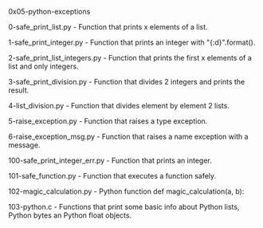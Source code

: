 0x05-python-exceptions

0-safe_print_list.py - Function that prints x elements of a list.

1-safe_print_integer.py - Function that prints an integer with "{:d}".format().

2-safe_print_list_integers.py - Function that prints the first x elements of a list and only integers.

3-safe_print_division.py - Function that divides 2 integers and prints the result.

4-list_division.py - Function that divides element by element 2 lists.

5-raise_exception.py - Function that raises a type exception.

6-raise_exception_msg.py - Function that raises a name exception with a message.

100-safe_print_integer_err.py - Function that prints an integer.

101-safe_function.py - Function that executes a function safely.

102-magic_calculation.py - Python function def magic_calculation(a, b):

103-python.c - Functions that print some basic info about Python lists, Python bytes an Python float objects.

